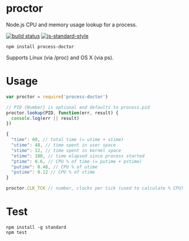 proctor
=======

Node.js CPU and memory usage lookup for a process.

[![build status](https://img.shields.io/travis/sonnyp/proctor/master.svg?style=flat-square)](https://travis-ci.org/sonnyp/proctor/branches)
[![js-standard-style](https://img.shields.io/badge/code%20style-standard-brightgreen.svg?style=flat-square)](http://standardjs.com/)

```
npm install process-doctor
```

Supports Linux (via /proc) and OS X (via ps).

# Usage

```javascript
var proctor = require('process-doctor')

// PID {Number} is optional and defaults to process.pid
proctor.lookup(PID, function(err, result) {
  console.log(err || result)
})
```

```javascript
{
  "time": 60, // total time (= utime + stime)
  "utime": 48, // time spent in user space
  "stime": 12, // time spent in kernel space
  "etime": 100, // time elapsed since process started
  "ptime": 0.6, // CPU % of time (= putime + pstime)
  "putime": 0.48, // CPU % of utime
  "pstime": 0.12 // CPU % of stime
}

proctor.CLK_TCK // number, clocks per tick (used to calculate % CPU)
```

# Test

```
npm install -g standard
npm test
```
